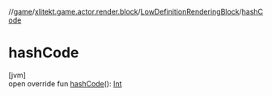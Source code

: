 //[game](../../../index.md)/[xlitekt.game.actor.render.block](../index.md)/[LowDefinitionRenderingBlock](index.md)/[hashCode](hash-code.md)

# hashCode

[jvm]\
open override fun [hashCode](hash-code.md)(): [Int](https://kotlinlang.org/api/latest/jvm/stdlib/kotlin/-int/index.html)
